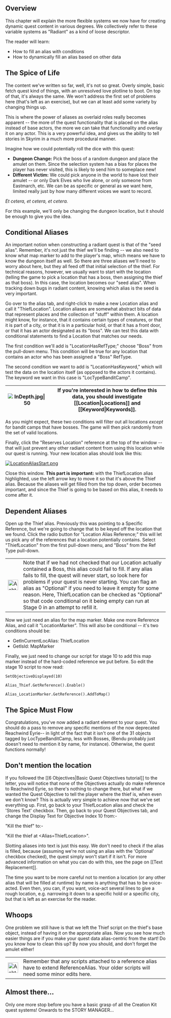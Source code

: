 ## Overview
This chapter will explain the more flexible systems we now have for creating dynamic quest content in various degrees. We collectively refer to these variable systems as "Radiant" as a kind of loose descriptor.

The reader will learn:
-   How to fill an alias with conditions
-   How to dynamically fill an alias based on other data

## The Spice of Life

The content we've written so far, well, it's not so great. Overly simple, basic fetch quest kind of things, with an unresolved love plotline to boot. On top of that, it's always the same. We won't address the first set of problems here (that's left as an exercise), but we can at least add some variety by changing things up.

This is where the power of aliases as overlaid roles really becomes apparent -- the more of the quest functionality that is placed on the alias instead of base actors, the more we can take that functionality and overlay it on any actor. This is a very powerful idea, and gives us the ability to tell stories in Skyrim in a much more procedural manner.

Imagine how we could potentially roll the dice with this quest:

-   **Dungeon Change:** Pick the boss of a random dungeon and place the amulet on them. Since the selection system has a bias for places the player has never visited, this is likely to send him to someplace new!
-   **Different Victim:** We could pick anyone in the world to have lost their amulet -- or only Dark Elves who live alone, or only someone from Eastmarch, etc. We can be as specific or general as we want here, limited really just by how many different voices we want to record.

_Et cetera, et cetera, et cetera._

For this example, we'll only be changing the dungeon location, but it should be enough to give you the idea.

## Conditional Aliases

An important notion when constructing a radiant quest is that of the "seed alias". Remember, it's not just the thief we'll be finding -- we also need to know what map marker to add to the player's map, which means we have to know the dungeon itself as well. So there are three aliases we'll need to worry about here, but they all feed off that initial selection of the thief. For technical reasons, however, we usually want to start with the location (telling the game to pick a location that has a boss, then assigning the thief as that boss). In this case, the location becomes our "seed alias". When tracking down bugs in radiant content, knowing which alias is the seed is very important.

Go over to the alias tab, and right-click to make a new Location alias and call it "ThiefLocation". Location aliases are somewhat abstract bits of data that represent places and the collection of "stuff" within them. A location might know, for instance, that it contains certain types of creatures, or that it is part of a city, or that it is in a particular hold, or that it has a front door, or that it has an actor designated as its "boss". We can test this data with conditional statements to find a Location that matches our needs.

The first condition we'll add is "LocationHasRefType;" choose "Boss" from the pull-down menu. This condition will be true for any location that contains an actor who has been assigned a "Boss" RefType.

The second condition we want to add is "LocationHasKeyword," which will test the data on the location itself (as opposed to the actors it contains). The keyword we want in this case is "LocTypeBanditCamp".

| ![InDepth.jpg\|50](https://ck.uesp.net/w/images/thumb/0/0b/InDepth.jpg/48px-InDepth.jpg) | If you're interested in how to define this data, you should investigate [[Location\|Locations]] and [[Keyword\|Keywords]]. |
| ---------------------------------------------------------------------------------------- | -------------------------------------------------------------------------------------------------------------------------- |

As you might expect, these two conditions will filter out all locations _except_ for bandit camps that have bosses. The game will then pick randomly from the set of valid locations.

Finally, click the "Reserves Location" reference at the top of the window -- that will just prevent any other radiant content from using this location while our quest is running. Your new location alias should look like this:

[![LocationAliasStart.png](https://ck.uesp.net/w/images/7/74/LocationAliasStart.png)](https://ck.uesp.net/wiki/File:LocationAliasStart.png)

Close this window. **This part is important:** with the ThiefLocation alias highlighted, use the left arrow key to move it so that it's above the Thief alias. Because the aliases will get filled from the top down, order becomes important, and since the Thief is going to be based on this alias, it needs to come after it.

## Dependent Aliases

Open up the Thief alias. Previously this was pointing to a Specific Reference, but we're going to change that to be keyed off the location that we found. Click the radio button for "Location Alias Reference;" this will let us pick any of the references that a location potentially contains. Select "ThiefLocation" from the first pull-down menu, and "Boss" from the Ref Type pull-down.

<table><tbody><tr><td><a href="https://ck.uesp.net/wiki/File:Achtung.png"><img alt="Achtung.png" src="https://ck.uesp.net/w/images/f/f0/Achtung.png" decoding="async" width="32" height="32"></a></td><td>Note that if we had not checked that our Location actually contained a Boss, this alias could fail to fill. If any alias fails to fill, the quest will never start, so look here for problems if your quest is never starting. You can flag an alias as "Optional" if you need to leave it empty for some reason. Here, ThiefLocation can be checked as "Optional" so that code conditional on it being empty can run at Stage 0 in an attempt to refill it.</td></tr></tbody></table>

  
Now we just need an alias for the map marker. Make one more Reference Alias, and call it "LocationMarker". This will also be conditional -- it's two conditions should be:

-   GetInCurrentLocAlias: ThiefLocation
-   GetIsId: MapMarker

Finally, we just need to change our script for stage 10 to add this map marker instead of the hard-coded reference we put before. So edit the stage 10 script to now read:

```
SetObjectiveDisplayed(10)

Alias_Thief.GetReference().Enable()

Alias_LocationMarker.GetReference().AddToMap()
```

## The Spice Must Flow

Congratulations, you've now added a radiant element to your quest. You should do a pass to remove any specific mentions of the now deprecated Reachwind Eyrie-- in light of the fact that it isn't one of the 31 objects tagged by LocTypeBanditCamp, less with Bosses, (Bendu probably just doesn't need to mention it by name, for instance). Otherwise, the quest functions normally!

## Don't mention the location

If you followed the [[6 Objectives|Basic Quest Objectives tutorial]] to the letter, you will notice that none of the Objectives actually do make reference to Reachwind Eyrie, so there's nothing to change there, but what if we wanted the Quest Objective to tell the player where the thief is, when even we don't know? This is actually very simple to achieve now that we've set everything up. First, go back to your ThiefLocation alias and check the 'Stores Text' checkbox. Then, go back to your Quest Objectives tab, and change the Display Text for Objective Index 10 from:-

"Kill the thief" to:-

"Kill the thief at <Alias=ThiefLocation>".

Slotting aliases into text is just this easy. We don't need to check if the alias is filled, because (assuming we're not using an alias with the 'Optional' checkbox checked), the quest simply won't start if it isn't. For more advanced information on what you can do with this, see the page on [[Text Replacement]].

The time you want to be more careful not to mention a location (or any other alias that will be filled at runtime) by name is anything that has to be voice-acted. Even then, you can, if you want, voice-act several lines to give a rough location, e.g. narrowing it down to a specific hold or a specific city, but that is left as an exercise for the reader.

## Whoops

One problem we still have is that we left the Thief script on the thief's base object, instead of having it on the appropriate alias. Now you see how much easier things are if you make your quest data alias-centric from the start! Do you know how to clean this up? By now you should, and don't forget the amulet either!

<table><tbody><tr><td><a href="https://ck.uesp.net/wiki/File:Achtung.png"><img alt="Achtung.png" src="https://ck.uesp.net/w/images/f/f0/Achtung.png" decoding="async" width="32" height="32"></a></td><td>Remember that any scripts attached to a reference alias have to extend ReferenceAlias. Your older scripts will need some minor edits here.</td></tr></tbody></table>

## Almost there...

Only one more stop before you have a basic grasp of all the Creation Kit quest systems! Onwards to the STORY MANAGER...